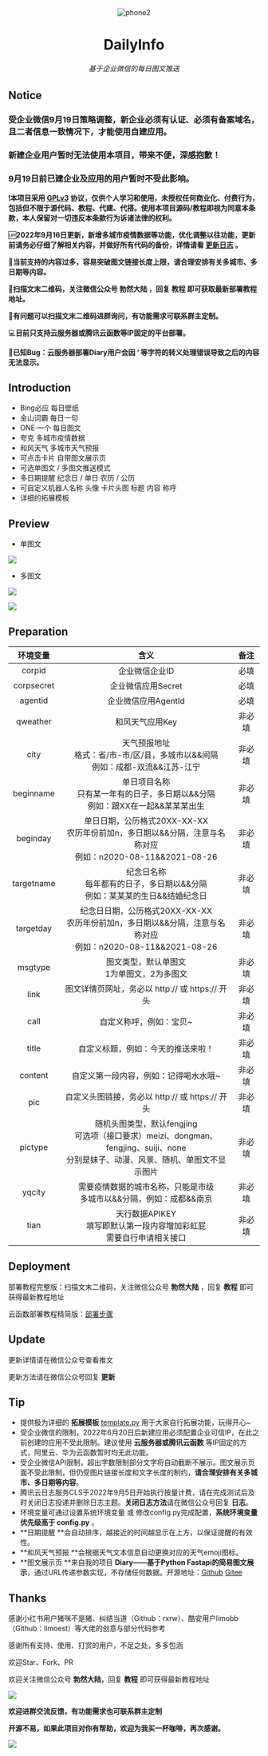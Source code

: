 <div align=center><img src="https://urlshare.img.ink/2022/68919a2809dbb.png" alt="phone2"/></div>
<h1 align="center">DailyInfo</h1>
<h6 align="center">基于企业微信的每日图文推送</h6>

## Notice

### 受企业微信9月19日策略调整，新企业必须有认证、必须有备案域名，且二者信息一致情况下，才能使用自建应用。

### 新建企业用户暂时无法使用本项目，带来不便，深感抱歉！

### 9月19日前已建企业及应用的用户暂时不受此影响。

❗︎︎**本项目采用 [GPLv3](https://www.gnu.org/licenses/gpl-3.0.txt) 协议，仅供个人学习和使用，未授权任何商业化、付费行为，包括但不限于源代码、教程、代建、代搭。使用本项目源码/教程即视为同意本条款，本人保留对一切违反本条款行为诉诸法律的权利。**

🆙**2022年9月16日更新，新增多城市疫情数据等功能，优化调整以往功能，更新前请务必仔细了解相关内容，并做好所有代码的备份，详情请看 [更新日志](https://mp.weixin.qq.com/s/Y44K7seceGKmCCOnDssb3g ) 。**

🔔**当前支持的内容过多，容易突破图文链接长度上限，请合理安排有关多城市、多日期等内容。**

📖**扫描文末二维码，关注微信公众号 勃然大陆 ，回复 教程 即可获取最新部署教程地址。**

🤔**有问题可以扫描文末二维码进群询问，有功能需求可联系群主定制。**

💻**目前只支持云服务器或腾讯云函数等IP固定的平台部署。**

🐞**已知Bug：云服务器部署Diary用户会因 ‘ 等字符的转义处理错误导致之后的内容无法显示。**

## Introduction

- Bing必应 每日壁纸
- 金山词霸 每日一句
- ONE·一个 每日图文
- 夸克 多城市疫情数据
- 和风天气 多城市天气预报
- 可点击卡片 自带图文展示页
- 可选单图文 / 多图文推送模式
- 多日期提醒 纪念日 / 单日 农历 / 公历 
- 可自定义机器人名称 头像 卡片头图 标题 内容 称呼
- 详细的拓展模板

## Preview

- 单图文

![](https://urlshare.img.ink/2022/0c715a8dc422b.png)

- 多图文

![](https://urlshare.img.ink/2022/2f68fcaf4d39f.png)

![](https://urlshare.img.ink/2022/0ff48f42c946c.png)

## Preparation

|  环境变量  |                             含义                             |  备注  |
| :--------: | :----------------------------------------------------------: | :----: |
|   corpid   |                        企业微信企业ID                        |  必填  |
| corpsecret |                      企业微信应用Secret                      |  必填  |
|  agentid   |                     企业微信应用AgentId                      |  必填  |
|  qweather  |                       和风天气应用Key                        | 非必填 |
|    city    | 天气预报地址<br />格式：省/市-市/区/县，多城市以&&间隔<br />例如：成都-双流&&江苏-江宁 | 非必填 |
| beginname  | 单日项目名称<br />只有某一年有的日子，多日期以&&分隔<br />例如：跟XX在一起&&某某某出生 | 非必填 |
|  beginday  | 单日日期，公历格式20XX-XX-XX<br />农历年份前加n，多日期以&&分隔，注意与名称对应<br />例如：n2020-08-11&&2021-08-26 | 非必填 |
| targetname | 纪念日名称<br />每年都有的日子，多日期以&&分隔<br />例如：某某某的生日&&结婚纪念日 | 非必填 |
| targetday  | 纪念日日期，公历格式20XX-XX-XX<br />农历年份前加n，多日期以&&分隔，注意与名称对应<br />例如：n2020-08-11&&2021-08-26 | 非必填 |
|  msgtype   |        图文类型，默认单图文<br />1为单图文，2为多图文        | 非必填 |
|    link    |       图文详情页网址，务必以 http:// 或 https:// 开头        | 非必填 |
|    call    |                   自定义称呼，例如：宝贝~                    | 非必填 |
|   title    |              自定义标题，例如：今天的推送来啦！              | 非必填 |
|  content   |            自定义第一段内容，例如：记得喝水水哦~             | 非必填 |
|    pic     |       自定义头图链接，务必以 http:// 或 https:// 开头        | 非必填 |
|  pictype   | 随机头图类型，默认fengjing<br />可选项（接口要求）meizi、dongman、fengjing、suiji、none<br />分别是妹子、动漫、风景、随机、单图文不显示图片 | 非必填 |
|   yqcity   | 需要疫情数据的城市名称，只能是市级<br />多城市以&&分隔，例如：成都&&南京 | 非必填 |
|    tian    | 天行数据APIKEY<br />填写即默认第一段内容增加彩虹屁<br />需要自行申请相关接口 | 非必填 |

## Deployment

部署教程完整版：扫描文末二维码，关注微信公众号 **勃然大陆** ，回复 **教程** 即可获得最新教程地址

云函数部署教程精简版：[部署步骤](./docs/deployment.md)

## Update

更新详情请在微信公众号查看推文

更新方法请在微信公众号回复 **更新**

## Tip

- 提供极为详细的 **拓展模板** [template.py](./template.py) 用于大家自行拓展功能，玩得开心~
- 受企业微信的限制，2022年6月20日后新建应用必须配置企业可信IP，在此之前创建的应用不受此限制。建议使用 **云服务器或腾讯云函数** 等IP固定的方式，阿里云、华为云函数暂时均无此功能。
- 受企业微信API限制，超出字数限制部分文字将自动截断不展示。图文展示页面不受此限制，但仍受图片链接长度和文字长度的制约，**请合理安排有关多城市、多日期等内容**。
- 腾讯云日志服务CLS于2022年9月5日开始执行按量计费，请在完成测试后及时关闭日志投递并删除日志主题。**关闭日志方法**请在微信公众号回复 **日志**。
- 环境变量可通过设置系统环境变量 或 修改config.py完成配置，**系统环境变量优先级高于 config.py** 。
- **日期提醒 **会自动排序，越接近的时间越显示在上方，以保证提醒的有效性。
- **和风天气预报 **会根据天气文本信息自动更换对应的天气emoji图标。
- **图文展示页 **来自我的项目 **Diary——基于Python Fastapi的简易图文展示**，通过URL传递参数实现，不存储任何数据。开源地址：[Github](https://github.com/Thund1R/diary)     [Gitee](https://gitee.com/thund1r/diary)


## Thanks

感谢小红书用户猪咪不是猪、纠结当道（Github：rxrw）、酷安用户limobb（Github：limoest）等大佬的创意与部分代码参考

感谢所有支持、使用、打赏的用户，不足之处，多多包涵

欢迎Star、Fork、PR

欢迎关注微信公众号 **勃然大陆**，回复 **教程** 即可获得最新教程地址

![](https://urlshare.img.ink/2022/84aa3a957bc5f.png)



**欢迎进群交流反馈，有功能需求也可联系群主定制**

**开源不易，如果此项目对你有帮助，欢迎为我买一杯咖啡，再次感谢。**

![](https://urlshare.img.ink/2022/f5bed6e35a476.png)



